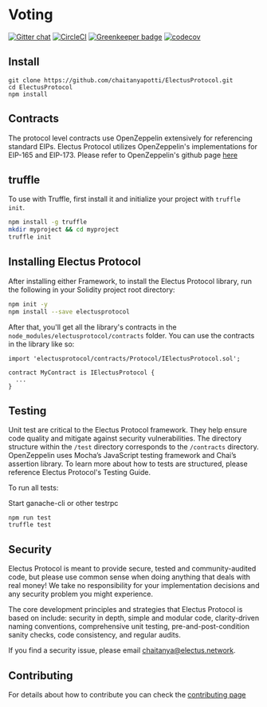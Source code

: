 # Voting

<!-- <img align="center" src="./img/colonyNetwork_color.svg" /> -->

[![Gitter chat](https://badges.gitter.im/gitterHQ/gitter.png)](https://gitter.im/ElectusProtocol/Lobby)
[![CircleCI](https://circleci.com/gh/chaitanyapotti/Voting/tree/master.svg?style=shield)](https://circleci.com/gh/chaitanyapotti/Voting/tree/master)
[![Greenkeeper badge](https://badges.greenkeeper.io/chaitanyapotti/Voting.svg)](https://greenkeeper.io/)
[![codecov](https://codecov.io/gh/chaitanyapotti/ElectusProtocol/branch/master/graph/badge.svg)](https://codecov.io/gh/chaitanyapotti/ElectusProtocol)

## Install

```
git clone https://github.com/chaitanyapotti/ElectusProtocol.git
cd ElectusProtocol
npm install
```

## Contracts

The protocol level contracts use OpenZeppelin extensively for referencing standard EIPs.
Electus Protocol utilizes OpenZeppelin's implementations for EIP-165 and EIP-173.
Please refer to OpenZeppelin's github page [here](https://github.com/OpenZeppelin/openzeppelin-solidity)

## truffle

To use with Truffle, first install it and initialize your project with `truffle init`.

```sh
npm install -g truffle
mkdir myproject && cd myproject
truffle init
```

## Installing Electus Protocol

After installing either Framework, to install the Electus Protocol library, run the following in your Solidity project root directory:

```sh
npm init -y
npm install --save electusprotocol
```

After that, you'll get all the library's contracts in the `node_modules/electusprotocol/contracts` folder. You can use the contracts in the library like so:

```solidity
import 'electusprotocol/contracts/Protocol/IElectusProtocol.sol';

contract MyContract is IElectusProtocol {
  ...
}
```

## Testing

Unit test are critical to the Electus Protocol framework. They help ensure code quality and mitigate against security vulnerabilities. The directory structure within the `/test` directory corresponds to the `/contracts` directory. OpenZeppelin uses Mocha’s JavaScript testing framework and Chai’s assertion library. To learn more about how to tests are structured, please reference Electus Protocol's Testing Guide.

To run all tests:

Start ganache-cli or other testrpc

```
npm run test
truffle test
```

## Security

Electus Protocol is meant to provide secure, tested and community-audited code, but please use common sense when doing anything that deals with real money! We take no responsibility for your implementation decisions and any security problem you might experience.

The core development principles and strategies that Electus Protocol is based on include: security in depth, simple and modular code, clarity-driven naming conventions, comprehensive unit testing, pre-and-post-condition sanity checks, code consistency, and regular audits.

If you find a security issue, please email [chaitanya@electus.network](mailto:chaitanya@electus.network).

## Contributing

For details about how to contribute you can check the [contributing page](CONTRIBUTING.md)
